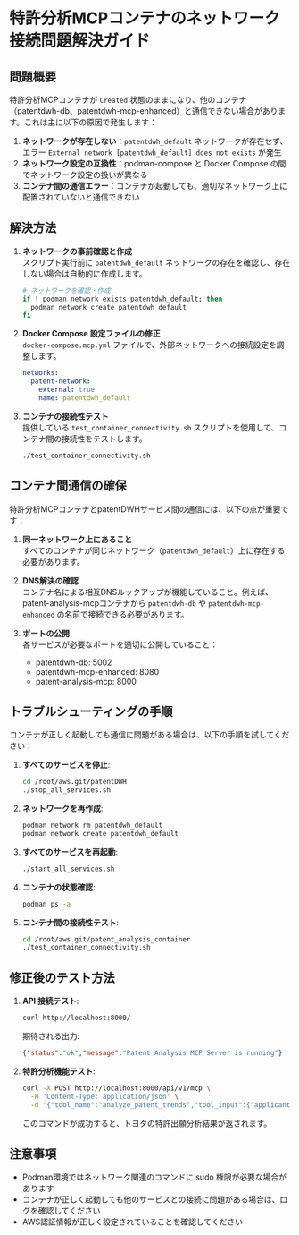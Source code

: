 # 特許分析MCPコンテナのネットワーク接続問題解決ガイド

## 問題概要

特許分析MCPコンテナが `Created` 状態のままになり、他のコンテナ（patentdwh-db、patentdwh-mcp-enhanced）と通信できない場合があります。これは主に以下の原因で発生します：

1. **ネットワークが存在しない**：`patentdwh_default` ネットワークが存在せず、エラー `External network [patentdwh_default] does not exists` が発生
2. **ネットワーク設定の互換性**：podman-compose と Docker Compose の間でネットワーク設定の扱いが異なる
3. **コンテナ間の通信エラー**：コンテナが起動しても、適切なネットワーク上に配置されていないと通信できない

## 解決方法

1. **ネットワークの事前確認と作成**  
   スクリプト実行前に `patentdwh_default` ネットワークの存在を確認し、存在しない場合は自動的に作成します。

   ```bash
   # ネットワークを確認・作成
   if ! podman network exists patentdwh_default; then
     podman network create patentdwh_default
   fi
   ```

2. **Docker Compose 設定ファイルの修正**  
   `docker-compose.mcp.yml` ファイルで、外部ネットワークへの接続設定を調整します。

   ```yaml
   networks:
     patent-network:
       external: true
       name: patentdwh_default
   ```

3. **コンテナの接続性テスト**  
   提供している `test_container_connectivity.sh` スクリプトを使用して、コンテナ間の接続性をテストします。

   ```bash
   ./test_container_connectivity.sh
   ```

## コンテナ間通信の確保

特許分析MCPコンテナとpatentDWHサービス間の通信には、以下の点が重要です：

1. **同一ネットワーク上にあること**  
   すべてのコンテナが同じネットワーク（`patentdwh_default`）上に存在する必要があります。

2. **DNS解決の確認**  
   コンテナ名による相互DNSルックアップが機能していること。例えば、patent-analysis-mcpコンテナから 
   `patentdwh-db` や `patentdwh-mcp-enhanced` の名前で接続できる必要があります。

3. **ポートの公開**  
   各サービスが必要なポートを適切に公開していること：
   - patentdwh-db: 5002
   - patentdwh-mcp-enhanced: 8080
   - patent-analysis-mcp: 8000

## トラブルシューティングの手順

コンテナが正しく起動しても通信に問題がある場合は、以下の手順を試してください：

1. **すべてのサービスを停止**:
   ```bash
   cd /root/aws.git/patentDWH
   ./stop_all_services.sh
   ```

2. **ネットワークを再作成**:
   ```bash
   podman network rm patentdwh_default
   podman network create patentdwh_default
   ```

3. **すべてのサービスを再起動**:
   ```bash
   ./start_all_services.sh
   ```

4. **コンテナの状態確認**:
   ```bash
   podman ps -a
   ```

5. **コンテナ間の接続性テスト**:
   ```bash
   cd /root/aws.git/patent_analysis_container
   ./test_container_connectivity.sh
   ```

## 修正後のテスト方法

1. **API 接続テスト**:
   ```bash
   curl http://localhost:8000/
   ```
   
   期待される出力:
   ```json
   {"status":"ok","message":"Patent Analysis MCP Server is running"}
   ```

2. **特許分析機能テスト**:
   ```bash
   curl -X POST http://localhost:8000/api/v1/mcp \
     -H 'Content-Type: application/json' \
     -d '{"tool_name":"analyze_patent_trends","tool_input":{"applicant":"トヨタ"}}'
   ```
   
   このコマンドが成功すると、トヨタの特許出願分析結果が返されます。
   
## 注意事項

- Podman環境ではネットワーク関連のコマンドに sudo 権限が必要な場合があります
- コンテナが正しく起動しても他のサービスとの接続に問題がある場合は、ログを確認してください
- AWS認証情報が正しく設定されていることを確認してください
